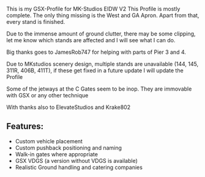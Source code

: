 This is my GSX-Profile for MK-Studios EIDW V2
This Profile is mostly complete. The only thing missing is the West and GA Apron. Apart from that, every stand is finished. 

Due to the immense amount of ground clutter, there may be some clipping, let me know which stands are affected and I will see what I can do. 

Big thanks goes to JamesRob747 for helping with parts of Pier 3 and 4. 

Due to MKstudios scenery design, multiple stands are unavailable (144, 145, 311R, 406B, 411T), if these get fixed in a future update I will update the Profile

Some of the jetways at the C Gates seem to be inop. They are immovable with GSX or any other technique 

With thanks also to ElevateStudios and Krake802

## Features:
- Custom vehicle placement
- Custom pushback positioning and naming 
- Walk-in gates where appropriate
- GSX VDGS (a version without VDGS is available)
- Realistic Ground handling and catering companies